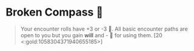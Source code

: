 #  **Broken Compass** 🧭
> Your encounter rolls have +3 or -3 🎲. All basic encounter paths are open to you but you gain __will__ and - 🔷 for using them. [20 <:gold:1058304371940655185>]

